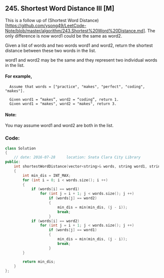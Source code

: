 ## 245. Shortest Word Distance III [M]
This is a follow up of (Shortest Word Distance)[https://github.com/ysong49/LeetCode-Note/blob/master/algorithm/243.Shortest%20Word%20Distance.md]. The only difference is now word1 could be the same as word2.

Given a list of words and two words word1 and word2, return the shortest distance between these two words in the list.

word1 and word2 may be the same and they represent two individual words in the list.

#### For example,
```
  Assume that words = ["practice", "makes", "perfect", "coding", "makes"].
  
  Given word1 = “makes”, word2 = “coding”, return 1.
  Given word1 = "makes", word2 = "makes", return 3.
```

#### Note:
You may assume word1 and word2 are both in the list.

### Code:
```c++
class Solution 
{
    // date: 2016-07-28     location: Snata Clara City Library
public:
    int shortestWordDistance(vector<string>& words, string word1, string word2) 
    {
        int min_dis = INT_MAX;
        for (int i = 0; i < words.size(); i ++)
        {
            if (words[i] == word1)
                for (int j = i + 1; j < words.size(); j ++)
                    if (words[j] == word2)
                    {
                        min_dis = min(min_dis, (j - i));
                        break;
                    }
            if (words[i] == word2)
                for (int j = i + 1; j < words.size(); j ++)
                    if (words[j] == word1)
                    {
                        min_dis = min(min_dis, (j - i));
                        break;
                    }
        }
        
        return min_dis;
    }
};
```

